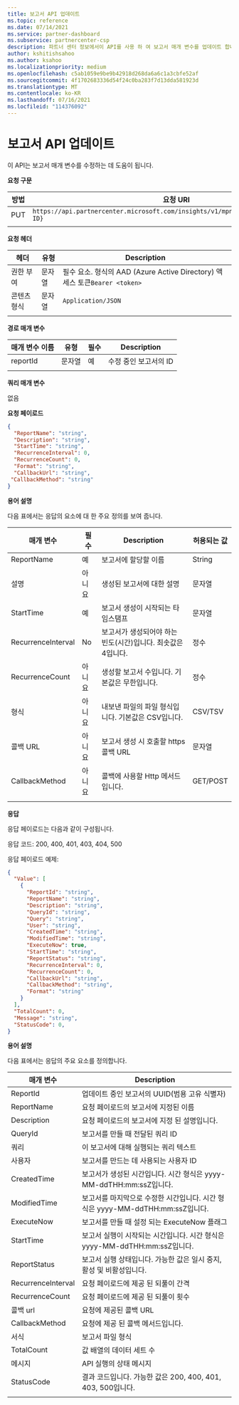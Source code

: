```yaml
---
title: 보고서 API 업데이트
ms.topic: reference
ms.date: 07/14/2021
ms.service: partner-dashboard
ms.subservice: partnercenter-csp
description: 파트너 센터 정보에서이 API를 사용 하 여 보고서 매개 변수를 업데이트 합니다.
author: kshitishsahoo
ms.author: ksahoo
ms.localizationpriority: medium
ms.openlocfilehash: c5ab1059e9be9b42918d268da6a6c1a3cbfe52af
ms.sourcegitcommit: 4f1702683336d54f24c0ba283f7d13dda581923d
ms.translationtype: MT
ms.contentlocale: ko-KR
ms.lasthandoff: 07/16/2021
ms.locfileid: "114376092"
---
```

# <a name="update-report-api"></a>보고서 API 업데이트

이 API는 보고서 매개 변수를 수정하는 데 도움이 됩니다.

**요청 구문**

|    방법    |    요청 URI    |
|    ----    |    ----    |
|    PUT    |    `https://api.partnercenter.microsoft.com/insights/v1/mpn/ScheduledReport/{Report ID}`    |
|        |        |

**요청 헤더**

|    헤더    |    유형    |    Description    |
|    ----    |    ----    |    ----    |
|    권한 부여    |    문자열    |    필수 요소. 형식의 AAD (Azure Active Directory) 액세스 토큰`Bearer <token>`    |
|    콘텐츠 형식    |    문자열    |    `Application/JSON`    |
|        |        |        |

**경로 매개 변수**

|    매개 변수 이름    |    유형    |    필수    |    Description    |
|    ----    |    ----    |    ----    |    ----    |
|    reportId     |    문자열    |    예    |    수정 중인 보고서의 ID     |
|        |        |        |        |

**쿼리 매개 변수**

없음

**요청 페이로드**

```json
{ 
  "ReportName": "string", 
  "Description": "string", 
  "StartTime": "string", 
  "RecurrenceInterval": 0, 
  "RecurrenceCount": 0, 
  "Format": "string", 
  "CallbackUrl": "string",
 "CallbackMethod": "string"
}
```

**용어 설명**

다음 표에서는 응답의 요소에 대 한 주요 정의를 보여 줍니다.

|    매개 변수    |    필수    |    Description    |    허용되는 값    |
|    ----    |    ----    |    ----    |    ----    |
|    ReportName     |    예     |    보고서에 할당할 이름     |    String     |
|    설명     |    아니요     |    생성된 보고서에 대한 설명     |    문자열     |
|    StartTime     |    예    |    보고서 생성이 시작되는 타임스탬프     |    문자열     |
|    RecurrenceInterval     |    No     |    보고서가 생성되어야 하는 빈도(시간)입니다. 최솟값은 4입니다.     |    정수     |
|    RecurrenceCount     |    아니요     |    생성할 보고서 수입니다. 기본값은 무한입니다.     |    정수     |
|    형식     |    아니요    |    내보낸 파일의 파일 형식입니다. 기본값은 CSV입니다.     |    CSV/TSV     |
|    콜백 URL     |    아니요     |    보고서 생성 시 호출할 https 콜백 URL     |    문자열     |
|    CallbackMethod    |    아니요    |    콜백에 사용할 Http 메서드입니다.    |    GET/POST    |
|        |        |        |        |


**응답**

응답 페이로드는 다음과 같이 구성됩니다.

응답 코드: 200, 400, 401, 403, 404, 500

응답 페이로드 예제:

```json
{ 
  "Value": [ 
    { 
      "ReportId": "string", 
      "ReportName": "string", 
      "Description": "string", 
      "QueryId": "string", 
      "Query": "string", 
      "User": "string", 
      "CreatedTime": "string", 
      "ModifiedTime": "string", 
      "ExecuteNow": true, 
      "StartTime": "string", 
      "ReportStatus": "string", 
      "RecurrenceInterval": 0, 
      "RecurrenceCount": 0, 
      "CallbackUrl": "string", 
      "CallbackMethod": "string", 
      "Format": "string" 
    } 
  ], 
  "TotalCount": 0, 
  "Message": "string", 
  "StatusCode": 0, 
} 
```

**용어 설명**

다음 표에서는 응답의 주요 요소를 정의합니다.

|    매개 변수    |    Description    |
|    ----    |    ----    |
|    ReportId     |    업데이트 중인 보고서의 UUID(범용 고유 식별자)     |
|    ReportName     |    요청 페이로드의 보고서에 지정된 이름     |
|    Description     |    요청 페이로드의 보고서에 지정 된 설명입니다.     |
|    QueryId     |    보고서를 만들 때 전달된 쿼리 ID     |
|    쿼리     |    이 보고서에 대해 실행되는 쿼리 텍스트     |
|    사용자     |    보고서를 만드는 데 사용되는 사용자 ID     |
|    CreatedTime     |    보고서가 생성된 시간입니다. 시간 형식은 yyyy-MM-ddTHH:mm:ssZ입니다.     |
|    ModifiedTime     |    보고서를 마지막으로 수정한 시간입니다. 시간 형식은 yyyy-MM-ddTHH:mm:ssZ입니다.     |
|    ExecuteNow     |    보고서를 만들 때 설정 되는 ExecuteNow 플래그    |
|    StartTime     |    보고서 실행이 시작되는 시간입니다. 시간 형식은 yyyy-MM-ddTHH:mm:ssZ입니다.     |
|    ReportStatus     |    보고서 실행 상태입니다. 가능한 값은 일시 중지, 활성 및 비활성입니다.     |
|    RecurrenceInterval     |    요청 페이로드에 제공 된 되풀이 간격     |
|    RecurrenceCount     |    요청 페이로드에 제공 된 되풀이 횟수     |
|    콜백 url     |    요청에 제공된 콜백 URL     |
|    CallbackMethod    |    요청에 제공 된 콜백 메서드입니다.    |
|    서식     |    보고서 파일 형식     |
|    TotalCount     |    값 배열의 데이터 세트 수     |
|    메시지     |    API 실행의 상태 메시지     |
|    StatusCode     |    결과 코드입니다. 가능한 값은 200, 400, 401, 403, 500입니다.     |
|        |        |